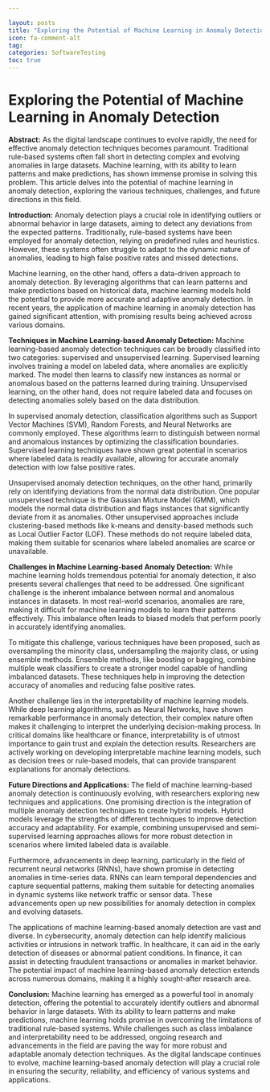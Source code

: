 ```yaml
---

layout: posts
title: "Exploring the Potential of Machine Learning in Anomaly Detection"
icon: fa-comment-alt
tag:      
categories: SoftwareTesting
toc: true
---
```




# Exploring the Potential of Machine Learning in Anomaly Detection

**Abstract:**
As the digital landscape continues to evolve rapidly, the need for effective anomaly detection techniques becomes paramount. Traditional rule-based systems often fall short in detecting complex and evolving anomalies in large datasets. Machine learning, with its ability to learn patterns and make predictions, has shown immense promise in solving this problem. This article delves into the potential of machine learning in anomaly detection, exploring the various techniques, challenges, and future directions in this field.

**Introduction:**
Anomaly detection plays a crucial role in identifying outliers or abnormal behavior in large datasets, aiming to detect any deviations from the expected patterns. Traditionally, rule-based systems have been employed for anomaly detection, relying on predefined rules and heuristics. However, these systems often struggle to adapt to the dynamic nature of anomalies, leading to high false positive rates and missed detections.

Machine learning, on the other hand, offers a data-driven approach to anomaly detection. By leveraging algorithms that can learn patterns and make predictions based on historical data, machine learning models hold the potential to provide more accurate and adaptive anomaly detection. In recent years, the application of machine learning in anomaly detection has gained significant attention, with promising results being achieved across various domains.

**Techniques in Machine Learning-based Anomaly Detection:**
Machine learning-based anomaly detection techniques can be broadly classified into two categories: supervised and unsupervised learning. Supervised learning involves training a model on labeled data, where anomalies are explicitly marked. The model then learns to classify new instances as normal or anomalous based on the patterns learned during training. Unsupervised learning, on the other hand, does not require labeled data and focuses on detecting anomalies solely based on the data distribution.

In supervised anomaly detection, classification algorithms such as Support Vector Machines (SVM), Random Forests, and Neural Networks are commonly employed. These algorithms learn to distinguish between normal and anomalous instances by optimizing the classification boundaries. Supervised learning techniques have shown great potential in scenarios where labeled data is readily available, allowing for accurate anomaly detection with low false positive rates.

Unsupervised anomaly detection techniques, on the other hand, primarily rely on identifying deviations from the normal data distribution. One popular unsupervised technique is the Gaussian Mixture Model (GMM), which models the normal data distribution and flags instances that significantly deviate from it as anomalies. Other unsupervised approaches include clustering-based methods like k-means and density-based methods such as Local Outlier Factor (LOF). These methods do not require labeled data, making them suitable for scenarios where labeled anomalies are scarce or unavailable.

**Challenges in Machine Learning-based Anomaly Detection:**
While machine learning holds tremendous potential for anomaly detection, it also presents several challenges that need to be addressed. One significant challenge is the inherent imbalance between normal and anomalous instances in datasets. In most real-world scenarios, anomalies are rare, making it difficult for machine learning models to learn their patterns effectively. This imbalance often leads to biased models that perform poorly in accurately identifying anomalies.

To mitigate this challenge, various techniques have been proposed, such as oversampling the minority class, undersampling the majority class, or using ensemble methods. Ensemble methods, like boosting or bagging, combine multiple weak classifiers to create a stronger model capable of handling imbalanced datasets. These techniques help in improving the detection accuracy of anomalies and reducing false positive rates.

Another challenge lies in the interpretability of machine learning models. While deep learning algorithms, such as Neural Networks, have shown remarkable performance in anomaly detection, their complex nature often makes it challenging to interpret the underlying decision-making process. In critical domains like healthcare or finance, interpretability is of utmost importance to gain trust and explain the detection results. Researchers are actively working on developing interpretable machine learning models, such as decision trees or rule-based models, that can provide transparent explanations for anomaly detections.

**Future Directions and Applications:**
The field of machine learning-based anomaly detection is continuously evolving, with researchers exploring new techniques and applications. One promising direction is the integration of multiple anomaly detection techniques to create hybrid models. Hybrid models leverage the strengths of different techniques to improve detection accuracy and adaptability. For example, combining unsupervised and semi-supervised learning approaches allows for more robust detection in scenarios where limited labeled data is available.

Furthermore, advancements in deep learning, particularly in the field of recurrent neural networks (RNNs), have shown promise in detecting anomalies in time-series data. RNNs can learn temporal dependencies and capture sequential patterns, making them suitable for detecting anomalies in dynamic systems like network traffic or sensor data. These advancements open up new possibilities for anomaly detection in complex and evolving datasets.

The applications of machine learning-based anomaly detection are vast and diverse. In cybersecurity, anomaly detection can help identify malicious activities or intrusions in network traffic. In healthcare, it can aid in the early detection of diseases or abnormal patient conditions. In finance, it can assist in detecting fraudulent transactions or anomalies in market behavior. The potential impact of machine learning-based anomaly detection extends across numerous domains, making it a highly sought-after research area.

**Conclusion:**
Machine learning has emerged as a powerful tool in anomaly detection, offering the potential to accurately identify outliers and abnormal behavior in large datasets. With its ability to learn patterns and make predictions, machine learning holds promise in overcoming the limitations of traditional rule-based systems. While challenges such as class imbalance and interpretability need to be addressed, ongoing research and advancements in the field are paving the way for more robust and adaptable anomaly detection techniques. As the digital landscape continues to evolve, machine learning-based anomaly detection will play a crucial role in ensuring the security, reliability, and efficiency of various systems and applications.